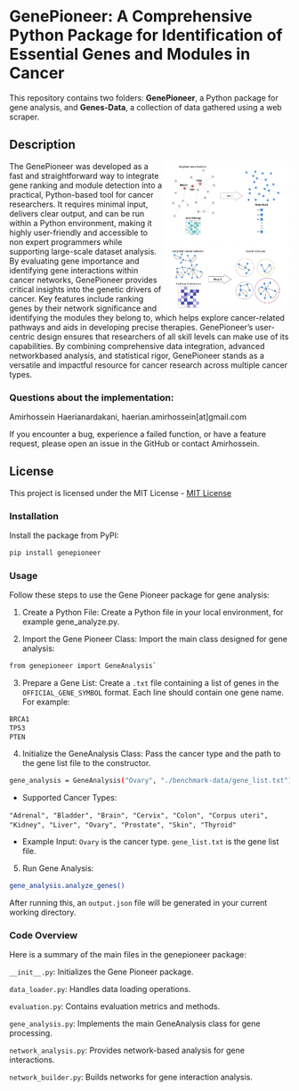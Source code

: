 # GenePioneer: A Comprehensive Python Package for Identification of Essential Genes and Modules in Cancer


This repository contains two folders: **GenePioneer**, a Python package for gene analysis, and **Genes-Data**, a collection of data gathered using a web scraper.


## Description

<img src="Workflow.png" width="45%" align="right" />

The GenePioneer was developed as a fast and straightforward way to integrate gene ranking and module detection into a practical, Python-based tool for cancer researchers. It requires minimal input, delivers clear output, and can be run within a Python environment, making it highly user-friendly and accessible to non expert programmers while supporting large-scale dataset analysis. By evaluating gene importance and identifying gene interactions within cancer networks, GenePioneer provides critical insights into the genetic drivers of cancer. Key features include ranking genes by their network significance and identifying the modules they belong to, which helps explore cancer-related pathways and aids in developing precise therapies.  GenePioneer’s user-centric design ensures that researchers of all skill levels can make use of its capabilities. By combining comprehensive data integration, advanced networkbased analysis, and statistical rigor, GenePioneer stands as a versatile and impactful resource for cancer research across multiple cancer types.




### Questions about the implementation:

Amirhossein Haerianardakani, haerian.amirhossein[at]gmail.com


If you encounter a bug, experience a failed function, or have a feature request, please open an issue in the GitHub or contact Amirhossein.

## License

This project is licensed under the MIT License - [MIT License](https://opensource.org/licenses/MIT)


### Installation

Install the package from PyPI:

```bash
pip install genepioneer
```

### Usage

Follow these steps to use the Gene Pioneer package for gene analysis:

1. Create a Python File: Create a Python file in your local environment, for example gene_analyze.py.

2. Import the Gene Pioneer Class: Import the main class designed for gene analysis:

```bash
from genepioneer import GeneAnalysis`
```

3. Prepare a Gene List: Create a `.txt` file containing a list of genes in the `OFFICIAL_GENE_SYMBOL` format. Each line should contain one gene name. For example:

```
BRCA1
TP53
PTEN
```

4. Initialize the GeneAnalysis Class: Pass the cancer type and the path to the gene list file to the constructor.

```bash
gene_analysis = GeneAnalysis("Ovary", "./benchmark-data/gene_list.txt")
```

- Supported Cancer Types:

`"Adrenal", "Bladder", "Brain", "Cervix", "Colon", "Corpus uteri", "Kidney", "Liver", "Ovary", "Prostate", "Skin", "Thyroid"`

- Example Input:
  `Ovary` is the cancer type.
  `gene_list.txt` is the gene list file.

5. Run Gene Analysis:

```bash
gene_analysis.analyze_genes()
```

After running this, an `output.json` file will be generated in your current working directory.

### Code Overview

Here is a summary of the main files in the genepioneer package:

`__init__.py`: Initializes the Gene Pioneer package.

`data_loader.py`: Handles data loading operations.

`evaluation.py`: Contains evaluation metrics and methods.

`gene_analysis.py`: Implements the main GeneAnalysis class for gene processing.

`network_analysis.py`: Provides network-based analysis for gene interactions.

`network_builder.py`: Builds networks for gene interaction analysis.
